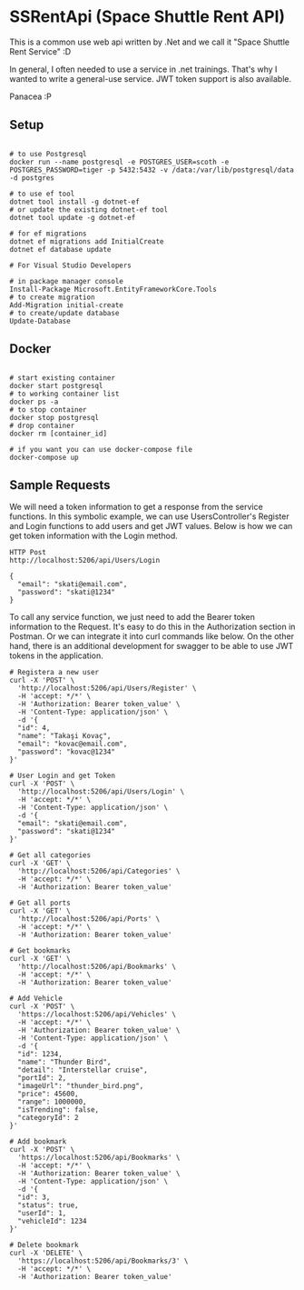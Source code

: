 # SSRentApi (Space Shuttle Rent API)

This is a common use web api written by .Net and we call it "Space Shuttle Rent Service" :D

In general, I often needed to use a service in .net trainings. That's why I wanted to write a general-use service. JWT token support is also available.

Panacea :P

## Setup

```shell

# to use Postgresql
docker run --name postgresql -e POSTGRES_USER=scoth -e POSTGRES_PASSWORD=tiger -p 5432:5432 -v /data:/var/lib/postgresql/data -d postgres

# to use ef tool
dotnet tool install -g dotnet-ef
# or update the existing dotnet-ef tool
dotnet tool update -g dotnet-ef

# for ef migrations
dotnet ef migrations add InitialCreate
dotnet ef database update

# For Visual Studio Developers

# in package manager console
Install-Package Microsoft.EntityFrameworkCore.Tools
# to create migration
Add-Migration initial-create
# to create/update database
Update-Database

```

## Docker

```shell

# start existing container
docker start postgresql
# to working container list
docker ps -a
# to stop container
docker stop postgresql
# drop container
docker rm [container_id]

# if you want you can use docker-compose file
docker-compose up

```

## Sample Requests

We will need a token information to get a response from the service functions. In this symbolic example, we can use UsersController's Register and Login functions to add users and get JWT values. Below is how we can get token information with the Login method.

```text
HTTP Post
http://localhost:5206/api/Users/Login

{
  "email": "skati@email.com",
  "password": "skati@1234"
}

```

To call any service function, we just need to add the Bearer token information to the Request. It's easy to do this in the Authorization section in Postman. Or we can integrate it into curl commands like below. On the other hand, there is an additional development for swagger to be able to use JWT tokens in the application.

```text
# Registera a new user
curl -X 'POST' \
  'http://localhost:5206/api/Users/Register' \
  -H 'accept: */*' \
  -H 'Authorization: Bearer token_value' \
  -H 'Content-Type: application/json' \
  -d '{
  "id": 4,
  "name": "Takaşi Kovaç",
  "email": "kovac@email.com",
  "password": "kovac@1234"
}'

# User Login and get Token
curl -X 'POST' \
  'http://localhost:5206/api/Users/Login' \
  -H 'accept: */*' \
  -H 'Content-Type: application/json' \
  -d '{
  "email": "skati@email.com",
  "password": "skati@1234"
}'

# Get all categories
curl -X 'GET' \
  'http://localhost:5206/api/Categories' \
  -H 'accept: */*' \
  -H 'Authorization: Bearer token_value'

# Get all ports
curl -X 'GET' \
  'http://localhost:5206/api/Ports' \
  -H 'accept: */*' \
  -H 'Authorization: Bearer token_value'

# Get bookmarks
curl -X 'GET' \
  'http://localhost:5206/api/Bookmarks' \
  -H 'accept: */*' \
  -H 'Authorization: Bearer token_value'

# Add Vehicle
curl -X 'POST' \
  'https://localhost:5206/api/Vehicles' \
  -H 'accept: */*' \
  -H 'Authorization: Bearer token_value' \
  -H 'Content-Type: application/json' \
  -d '{
  "id": 1234,
  "name": "Thunder Bird",
  "detail": "Interstellar cruise",
  "portId": 2,
  "imageUrl": "thunder_bird.png",
  "price": 45600,
  "range": 1000000,
  "isTrending": false,
  "categoryId": 2
}'

# Add bookmark
curl -X 'POST' \
  'https://localhost:5206/api/Bookmarks' \
  -H 'accept: */*' \
  -H 'Authorization: Bearer token_value' \
  -H 'Content-Type: application/json' \
  -d '{
  "id": 3,
  "status": true,
  "userId": 1,
  "vehicleId": 1234
}'

# Delete bookmark
curl -X 'DELETE' \
  'https://localhost:5206/api/Bookmarks/3' \
  -H 'accept: */*' \
  -H 'Authorization: Bearer token_value'
```
